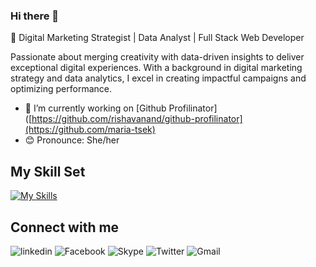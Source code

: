 ### Hi there 👋

🚀 Digital Marketing Strategist | Data Analyst | Full Stack Web Developer

Passionate about merging creativity with data-driven insights to deliver exceptional digital experiences. With a background in digital marketing strategy and data analytics, I excel in creating impactful campaigns and optimizing performance.

- 🔭 I’m currently working on [Github Profilinator]([https://github.com/rishavanand/github-profilinator](https://github.com/maria-tsek)
- :blush: Pronounce: She/her

## My Skill Set 
[![My Skills](https://skillicons.dev/icons?i=r,python,android,wordpress,js,html,css,react,node.js,vite,mongoDB)](https://skillicons.dev)

## Connect with me  
![linkedin](https://img.shields.io/badge/Linkedin-0e76a8?style=for-the-badge&logo=Linkedin&logoColor=white)
![Facebook](https://img.shields.io/badge/Facebook-1877F2?style=for-the-badge&logo=facebook&logoColor=white)
![Skype](https://img.shields.io/badge/Skype-00AFF0?style=for-the-badge&logo=skype&logoColor=white)
![Twitter](	https://img.shields.io/badge/Twitter-1DA1F2?style=for-the-badge&logo=twitter&logoColor=white)
![Gmail](https://img.shields.io/badge/Gmail-D14836?style=for-the-badge&logo=gmail&logoColor=white)




